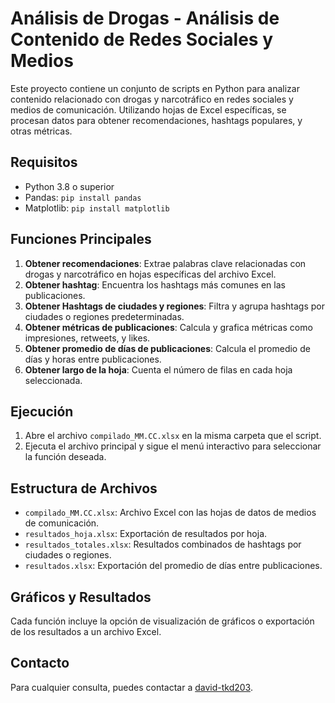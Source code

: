 # Análisis de Drogas - Análisis de Contenido de Redes Sociales y Medios

Este proyecto contiene un conjunto de scripts en Python para analizar contenido relacionado con drogas y narcotráfico en redes sociales y medios de comunicación. Utilizando hojas de Excel específicas, se procesan datos para obtener recomendaciones, hashtags populares, y otras métricas. 

## Requisitos

- Python 3.8 o superior
- Pandas: `pip install pandas`
- Matplotlib: `pip install matplotlib`

## Funciones Principales

1. **Obtener recomendaciones**: Extrae palabras clave relacionadas con drogas y narcotráfico en hojas específicas del archivo Excel.
2. **Obtener hashtag**: Encuentra los hashtags más comunes en las publicaciones.
3. **Obtener Hashtags de ciudades y regiones**: Filtra y agrupa hashtags por ciudades o regiones predeterminadas.
4. **Obtener métricas de publicaciones**: Calcula y grafica métricas como impresiones, retweets, y likes.
5. **Obtener promedio de días de publicaciones**: Calcula el promedio de días y horas entre publicaciones.
6. **Obtener largo de la hoja**: Cuenta el número de filas en cada hoja seleccionada.

## Ejecución

1. Abre el archivo `compilado_MM.CC.xlsx` en la misma carpeta que el script.
2. Ejecuta el archivo principal y sigue el menú interactivo para seleccionar la función deseada.

## Estructura de Archivos

- `compilado_MM.CC.xlsx`: Archivo Excel con las hojas de datos de medios de comunicación.
- `resultados_hoja.xlsx`: Exportación de resultados por hoja.
- `resultados_totales.xlsx`: Resultados combinados de hashtags por ciudades o regiones.
- `resultados.xlsx`: Exportación del promedio de días entre publicaciones.

## Gráficos y Resultados

Cada función incluye la opción de visualización de gráficos o exportación de los resultados a un archivo Excel.

## Contacto

Para cualquier consulta, puedes contactar a [david-tkd203](https://github.com/david-tkd203).
